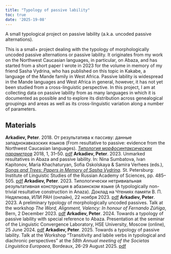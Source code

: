 ```yaml
---
title: "Typology of passive lability"
toc: true
date: '2025-19-08'
---
```


A small typological project on passive lability (a.k.a. uncoded passive alternations).

<!--more-->

This is a small+ project dealing with the typology of morphologically uncoded passive alternations or passive lability.
It originates from my work on the Northwest Caucasian languages, in particular, on Abaza, and has started from a short paper 
I wrote in 2023 for the volume in memory of my friend Sasha Vydrina, who has published on this topic in Kakabe, a language 
of the Mande family in West Africa. Passive lability is widespread in the Mande languages 
and West Africa in general, however, it has not yet been studied from a cross-linguistic perspective. In this project,
I am at collecting data on passive lability from as many languages in which it is documented as possible and to explore
its distribution across genealogical groupings and areas as well as its cross-linguistic variation along a number of parameters.


## Materials
**Arkadiev, Peter**. 2018. От результатива к пассиву: данные западнокавказских языков (From resultative to passive: evidence from the Northwest Caucasian languages). [*Типология морфосинтаксических параметров*](https://tmp.sc/index.php/archive) 2018, 1, 31–50. [pdf](Arkadiev2019_NWCresultativeTMP.pdf)
**Arkadiev, Peter**. 2023. Unmarked resultatives in Abaza and passive lability. In: Nina Sumbatova, Ivan Kapitonov, Maria Khachaturyan, Sofia Oskolskaya & Samira Verhees (eds.), [*Songs and Trees: Papers in Memory of Sasha Vydrina*](https://sashavydrina.tilda.ws/inmemoriam). St. Petersburg: Institute of Linguistic Studies of the Russian Academy of Sciences, pp. 485–505. [pdf](Arkadiev2023_AbazaResSogolon.pdf)
**Arkadiev, Peter**. 2023. Типологически нетривиальная результативная конструкция в абазинском языке (A typologically non-trivial resultative construction in Anaza). Доклад на Чтениях памяти В. П. Недялкова, ИЛИ РАН (онлайн), 22 ноября 2023. [pdf](Arkadiev2023_AbRes_Nedjalkov.pdf)
**Arkadiev, Peter**. 2023. A preliminary typology of morphologically uncoded passives. Talk at the workshop *The Word, Alignment, Valency: In honour of Fernando Zúñiga*, Bern, 2 December 2023. [pdf](Arkadiev2023_PassLab_Bern.pdf)
**Arkadiev, Peter**. 2024. Towards a typology of passive lability with special reference to Abaza. Presentation at the seminar of the Linguistic Convergence Laboratory, HSE University, Moscow (online), 25 June 2024. [pdf](Arkadiev2024_PassLab_ConLab.pdf)
**Arkadiev, Peter**. 2025. Towards a typology of passive lability. Talk at the Workshop “Transitivity and labile verbs in typological and diachronic perspectives” at the *58th Annual meeting of the Societas Linguistica Europaea*, Bordeaux, 26-29 August 2025. [pdf](Arkadiev2025_PassLab_SLE.pdf)
